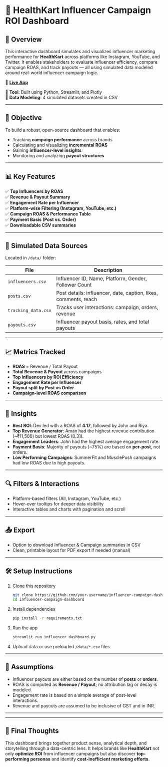 # 💼 HealthKart Influencer Campaign ROI Dashboard

## 📌 Overview

This interactive dashboard simulates and visualizes influencer marketing performance for **HealthKart** across platforms like Instagram, YouTube, and Twitter. It enables stakeholders to evaluate influencer efficiency, compare campaign ROAS, and track payouts — all using simulated data modeled around real-world influencer campaign logic.

🔗 **[Live App](https://influencer-campaign-dashboard-v2-fhsubfxmnqfz26qqww63sy.streamlit.app/)**  

📁 **Tool**: Built using Python, Streamlit, and Plotly  
🧪 **Data Modeling**: 4 simulated datasets created in CSV

---

## 🎯 Objective

To build a robust, open-source dashboard that enables:

- Tracking **campaign performance** across brands
- Calculating and visualizing **incremental ROAS**
- Gaining **influencer-level insights**
- Monitoring and analyzing **payout structures**

---

## 📊 Key Features

✅ **Top Influencers by ROAS**  
✅ **Revenue & Payout Summary**  
✅ **Engagement Rate per Influencer**  
✅ **Platform-wise Filtering (Instagram, YouTube, etc.)**  
✅ **Campaign ROAS & Performance Table**  
✅ **Payment Basis (Post vs. Order)**  
✅ **Downloadable CSV summaries**

---

## 📁 Simulated Data Sources

Located in `/data/` folder:

| File | Description |
|------|-------------|
| `influencers.csv` | Influencer ID, Name, Platform, Gender, Follower Count |
| `posts.csv` | Post details: influencer, date, caption, likes, comments, reach |
| `tracking_data.csv` | Tracks user interactions: campaign, orders, revenue |
| `payouts.csv` | Influencer payout basis, rates, and total payouts |

---

## 📈 Metrics Tracked

- **ROAS** = Revenue / Total Payout  
- **Total Revenue & Payout** across campaigns  
- **Top Influencers by ROI Efficiency**  
- **Engagement Rate per Influencer**  
- **Payout split by Post vs Order**  
- **Campaign-level ROAS comparison**

---

## 🧠 Insights

- **Best ROI**: Dev led with a ROAS of **4.17**, followed by John and Riya.
- **Top Revenue Generator**: Aman had the highest revenue contribution (~₹11,500) but lowest ROAS (0.31).
- **Engagement Leaders**: John had the highest average engagement rate.
- **Payment Basis**: Majority of payouts (~75%) are based on **per-post**, not orders.
- **Low Performing Campaigns**: SummerFit and MusclePush campaigns had low ROAS due to high payouts.

---

## 🔍 Filters & Interactions

- Platform-based filters (All, Instagram, YouTube, etc.)
- Hover-over tooltips for deeper data visibility
- Interactive tables and charts with pagination and scroll

---

## 📤 Export

- Option to download Influencer & Campaign summaries in CSV
- Clean, printable layout for PDF export if needed (manual)

---

## 🛠 Setup Instructions

1. Clone this repository  
   ```bash
   git clone https://github.com/your-username/influencer-campaign-dashboard.git
   cd influencer-campaign-dashboard
   ```

2. Install dependencies  
   ```bash
   pip install -r requirements.txt
   ```

3. Run the app  
   ```bash
   streamlit run influencer_dashboard.py
   ```

4. Upload data or use preloaded `/data/*.csv` files

---

## 📌 Assumptions

- Influencer payouts are either based on the number of **posts** or **orders**.
- ROAS is computed as **Revenue / Payout**; no attribution lag or decay is modeled.
- Engagement rate is based on a simple average of post-level interactions.
- Revenue and payouts are assumed to be inclusive of GST and in INR.

---


---

## 🧠 Final Thoughts

This dashboard brings together product sense, analytical depth, and storytelling through a data-centric lens. It helps brands like **HealthKart** not only **optimize ROI** from influencer campaigns but also discover **top-performing personas** and identify **cost-inefficient marketing efforts**.
